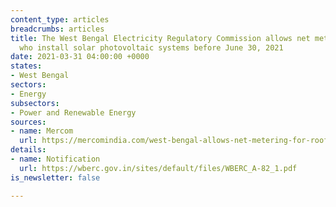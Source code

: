 ```yaml
---
content_type: articles
breadcrumbs: articles
title: The West Bengal Electricity Regulatory Commission allows net metering for consumers
  who install solar photovoltaic systems before June 30, 2021
date: 2021-03-31 04:00:00 +0000
states:
- West Bengal
sectors:
- Energy
subsectors:
- Power and Renewable Energy
sources:
- name: Mercom
  url: https://mercomindia.com/west-bengal-allows-net-metering-for-rooftop/
details:
- name: Notification
  url: https://wberc.gov.in/sites/default/files/WBERC_A-82_1.pdf
is_newsletter: false

---
```

